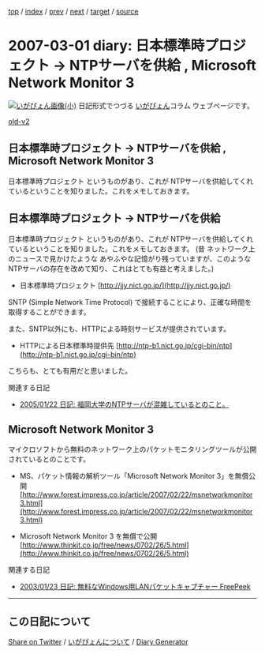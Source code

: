 [top](https://igapyon.github.io/diary/) 
 / [index](https://igapyon.github.io/diary/2007/index.html) 
 / [prev](https://igapyon.github.io/diary/2007/ig070226.html) 
 / [next](https://igapyon.github.io/diary/2007/ig070302.html) 
 / [target](https://igapyon.github.io/diary/2007/ig070301.html) 
 / [source](https://github.com/igapyon/diary/blob/gh-pages/2007/ig070301.html.src.md) 

2007-03-01 diary: 日本標準時プロジェクト → NTPサーバを供給 , Microsoft Network Monitor 3
=====================================================================================================
[![いがぴょん画像(小)](https://igapyon.github.io/diary/images/iga200306s.jpg "いがぴょん")](https://igapyon.github.io/diary/memo/memoigapyon.html) 日記形式でつづる [いがぴょん](https://igapyon.github.io/diary/memo/memoigapyon.html)コラム ウェブページです。

[old-v2](ig070301-orig.html)

## 日本標準時プロジェクト → NTPサーバを供給 , Microsoft Network Monitor 3

日本標準時プロジェクト というものがあり、これが NTPサーバを供給してくれているということを知りました。これをメモしておきます。


## 日本標準時プロジェクト → NTPサーバを供給

日本標準時プロジェクト というものがあり、これが NTPサーバを供給してくれているということを知りました。これをメモしておきます。
(昔 ネットワーク上のニュースで見かけたような あやふやな記憶がり残っていますが、このようなNTPサーバの存在を改めて知り、これはとても有益と考えました。)

* 日本標準時プロジェクト
  [http://jjy.nict.go.jp/](http://jjy.nict.go.jp/)

SNTP (Simple Network Time Protocol) で接続することにより、正確な時間を取得することができます。

また、SNTP以外にも、HTTPによる時刻サービスが提供されています。

* HTTPによる日本標準時提供先
  [http://ntp-b1.nict.go.jp/cgi-bin/ntp](http://ntp-b1.nict.go.jp/cgi-bin/ntp)

こちらも、とても有用だと思いました。

関連する日記

* [2005/01/22 日記: 福岡大学のNTPサーバが混雑しているとのこと。](../2005/ig050122.html)

## Microsoft Network Monitor 3

マイクロソフトから無料のネットワーク上のパケットモニタリングツールが公開されているとのことです。

* MS、パケット情報の解析ツール「Microsoft Network Monitor 3」を無償公開
  [http://www.forest.impress.co.jp/article/2007/02/22/msnetworkmonitor3.html](http://www.forest.impress.co.jp/article/2007/02/22/msnetworkmonitor3.html)
  
* Microsoft Network Monitor 3 を無償で公開
  [http://www.thinkit.co.jp/free/news/0702/26/5.html](http://www.thinkit.co.jp/free/news/0702/26/5.html)

関連する日記

* [2003/01/23 日記: 無料なWindows用LANパケットキャプチャー FreePeek](../2003/ig030123.html)

----------------------------------------------------------------------------------------------------

## この日記について

[Share on Twitter](https://twitter.com/intent/tweet?hashtags=igapyon%2Cdiary%2C%E3%81%84%E3%81%8C%E3%81%B4%E3%82%87%E3%82%93&text=%E6%97%A5%E6%9C%AC%E6%A8%99%E6%BA%96%E6%99%82%E3%83%97%E3%83%AD%E3%82%B8%E3%82%A7%E3%82%AF%E3%83%88+%E2%86%92+NTP%E3%82%B5%E3%83%BC%E3%83%90%E3%82%92%E4%BE%9B%E7%B5%A6+%2C+Microsoft+Network+Monitor+3&url=https%3A%2F%2Figapyon.github.io%2Fdiary%2F2007%2Fig070301.html) / [いがぴょんについて](https://igapyon.github.io/diary/memo/memoigapyon.html) / [Diary Generator](https://github.com/igapyon/igapyonv3)
